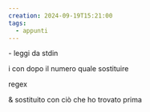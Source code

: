 ```yaml
---
creation: 2024-09-19T15:21:00
tags:
  - appunti
---
```

\- leggi da stdin

i con dopo il numero quale sostituire

regex

& sostituito con ciò che ho trovato prima


